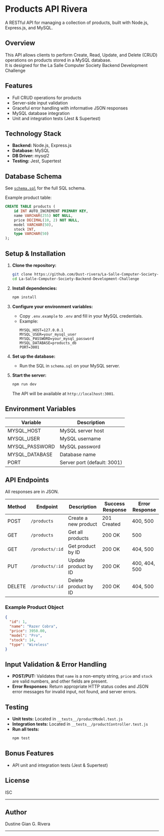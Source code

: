 # Products API Rivera

A RESTful API for managing a collection of products, built with Node.js, Express.js, and MySQL.

## Overview

This API allows clients to perform Create, Read, Update, and Delete (CRUD) operations on products stored in a MySQL database.  
It is designed for the La Salle Computer Society Backend Development Challenge

## Features

- Full CRUD operations for products
- Server-side input validation
- Graceful error handling with informative JSON responses
- MySQL database integration
- Unit and integration tests (Jest & Supertest)

## Technology Stack

- **Backend:** Node.js, Express.js
- **Database:** MySQL
- **DB Driver:** mysql2
- **Testing:** Jest, Supertest

## Database Schema

See [`schema.sql`](./schema.sql) for the full SQL schema.

Example product table:

```sql
CREATE TABLE products (
    id INT AUTO_INCREMENT PRIMARY KEY,
    name VARCHAR(255) NOT NULL,
    price DECIMAL(10, 2) NOT NULL,
    model VARCHAR(50),
    stock INT,
    type VARCHAR(50)
);
```

## Setup & Installation

1. **Clone the repository:**
   ```sh
   git clone https://github.com/Dust-rivera/La-Salle-Computer-Society-Backend-Development-Challenge.git
   cd La-Salle-Computer-Society-Backend-Development-Challenge
   ```

2. **Install dependencies:**
   ```sh
   npm install
   ```

3. **Configure your environment variables:**
   - Copy `.env.example` to `.env` and fill in your MySQL credentials.
   - Example:
     ```
     MYSQL_HOST=127.0.0.1
     MYSQL_USER=your_mysql_user
     MYSQL_PASSWORD=your_mysql_password
     MYSQL_DATABASE=products_db
     PORT=3001
     ```

4. **Set up the database:**
   - Run the SQL in `schema.sql` on your MySQL server.

5. **Start the server:**
   ```sh
   npm run dev
   ```
   The API will be available at `http://localhost:3001`.

## Environment Variables

| Variable         | Description                |
|------------------|---------------------------|
| MYSQL_HOST       | MySQL server host         |
| MYSQL_USER       | MySQL username            |
| MYSQL_PASSWORD   | MySQL password            |
| MYSQL_DATABASE   | Database name             |
| PORT             | Server port (default: 3001)|

## API Endpoints

All responses are in JSON.

| Method | Endpoint         | Description                       | Success Response | Error Response |
|--------|------------------|-----------------------------------|------------------|---------------|
| POST   | `/products`      | Create a new product              | 201 Created      | 400, 500      |
| GET    | `/products`      | Get all products                  | 200 OK           | 500           |
| GET    | `/products/:id`  | Get product by ID                 | 200 OK           | 404, 500      |
| PUT    | `/products/:id`  | Update product by ID              | 200 OK           | 400, 404, 500 |
| DELETE | `/products/:id`  | Delete product by ID              | 200 OK           | 404, 500      |

### Example Product Object

```json
{
  "id": 1,
  "name": "Razer Cobra",
  "price": 3950.00,
  "model": "Pro",
  "stock": 14,
  "type": "Wireless"
}
```

## Input Validation & Error Handling

- **POST/PUT:** Validates that `name` is a non-empty string, `price` and `stock` are valid numbers, and other fields are present.
- **Error Responses:** Return appropriate HTTP status codes and JSON error messages for invalid input, not found, and server errors.

## Testing

- **Unit tests:** Located in `__tests__/productModel.test.js`
- **Integration tests:** Located in `__tests__/productController.test.js`
- **Run all tests:**
  ```sh
  npm test
  ```

## Bonus Features

- API unit and integration tests (Jest & Supertest)

## License

ISC

---

## Author

Dustine Gian G. Rivera

---
